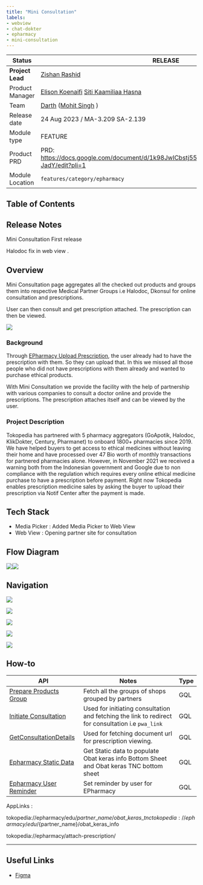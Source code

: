 ```yaml
---
title: "Mini Consultation"
labels:
- webview
- chat-dokter
- epharmacy
- mini-consultation
---
```



| **Status** | <!--start status:GREEN-->RELEASE<!--end status--> |
| --- | --- |
| **Project Lead** | [Zishan Rashid](https://tokopedia.atlassian.net/wiki/people/5c53e2323290dd17112962f7?ref=confluence)  |
| Product Manager | [Elison Koenaifi](https://tokopedia.atlassian.net/wiki/people/70121:221c7b73-3301-416b-ab69-016ae76422b8?ref=confluence) [Siti Kaamiliaa Hasna](https://tokopedia.atlassian.net/wiki/people/61daf5f50586a20069921055?ref=confluence)  |
| Team | [Darth](https://tokopedia.atlassian.net/people/team/8c90de56-d4f1-45a7-9021-bd87c4ea9ce2) ([Mohit Singh](https://tokopedia.atlassian.net/wiki/people/5ff3fa2244065f013f9f1eb9?ref=confluence) ) |
| Release date | 24 Aug 2023 / <!--start status:GREY-->MA-3.209<!--end status--> <!--start status:GREY-->SA-2.139<!--end status-->  |
| Module type |  <!--start status:YELLOW-->FEATURE<!--end status--> |
| Product PRD | PRD: <https://docs.google.com/document/d/1k98JwICbstj55R287ggxh85D2n_rS7vBLXP2vi-JadY/edit?pli=1>  |
| Module Location | `features/category/epharmacy` |

## Table of Contents

<!--toc-->

## Release Notes

<!--start expand:24 Feb 2023 (MA-3.209/SA-2.139)-->
Mini Consultation First release
<!--end expand-->

<!--start expand:3 Mar 2023 (MA-3.210/SA-2.140)-->
Halodoc fix in web view .
<!--end expand-->

## Overview

Mini Consultation page aggregates all the checked out products and groups them into respective Medical Partner Groups i.e Halodoc, Dkonsul for online consultation and prescriptions.

User can then consult and get prescription attached. The prescription can then be viewed.

![](../res/mini-consultation/Screenshot%202023-02-21%20at%202.23.32%20PM.png)

### Background

Through [EPharmacy Upload Prescription](/wiki/spaces/PA/pages/2106131465/E-Pharmacy), the user already had to have the prescription with them. So they can upload that. In this we missed all those people who did not have prescriptions with them already and wanted to purchase ethical products.

With Mini Consultation we provide the facility with the help of partnership with various companies to consult a doctor online and provide the prescriptions. The prescription attaches itself and can be viewed by the user.

### Project Description

Tokopedia has partnered with 5 pharmacy aggregators (GoApotik, Halodoc, KlikDokter, Century, Pharmanet) to onboard 1800+ pharmacies since 2019. We have helped buyers to get access to ethical medicines without leaving their home and have processed over 47 Bio worth of monthly transactions for partnered pharmacies alone. However, in November 2021 we received a warning both from the Indonesian government and Google due to non compliance with the regulation which requires every online ethical medicine purchase to have a prescription before payment. Right now Tokopedia enables prescription medicine sales by asking the buyer to upload their prescription via Notif Center after the payment is made.

## Tech Stack

- Media Picker : Added Media Picker to Web View
- Web View : Opening partner site for consultation

## Flow Diagram

[![](../res/mini-consultation/EP%20MC.drawio.png)](https://app.diagrams.net/#G1Kkc2uOCDAHncUZlcfnB3hgwxrGbtcygU)![](res/Epharmacy%20Web%20view.drawio%20%281%29.png)

## Navigation

![](../res/mini-consultation/Screenshot%202023-02-21%20at%202.23.32%20PM.png)

![](../res/mini-consultation/Screenshot%202023-02-21%20at%202.23.56%20PM.png)

![](../res/mini-consultation/Screenshot%202023-02-21%20at%202.24.14%20PM.png)

![](../res/mini-consultation/Screenshot%202023-02-21%20at%202.24.54%20PM.png)

![](../res/mini-consultation/Screenshot%202023-02-21%20at%202.25.13%20PM.png)

## How-to



| **API** | **Notes** | **Type** |
| --- | --- | --- |
| [Prepare Products Group](/wiki/spaces/CT/pages/2053540381/Prepare+Products+Group)  | Fetch all the groups of shops grouped by partners | GQL |
| [Initiate Consultation](/wiki/spaces/CT/pages/2053738213/Initiate+Consultation)  | Used for initiating consultation and fetching the link to redirect for consultation i.e `pwa_link` | GQL |
| [GetConsultationDetails](/wiki/spaces/CT/pages/2054719579/GetConsultationDetails)  | Used for fetching document url for prescription viewing.  | GQL |
| [Epharmacy Static Data](/wiki/spaces/CT/pages/2063142203/Epharmacy+Static+Data)  | Get Static data to populate Obat keras info Bottom Sheet and Obat keras TNC bottom sheet | GQL |
| [Epharmacy User Reminder](/wiki/spaces/CT/pages/2091484577/Epharmacy+User+Reminder)  | Set reminder by user for EPharmacy | GQL |

AppLinks :

tokopedia://epharmacy/edu/${partner\_name}/obat\_keras\_tnc  
tokopedia://epharmacy/edu/${partner\_name}/obat\_keras\_info

tokopedia://epharmacy/attach-prescription/



---

## Useful Links

- [Figma](https://figma.com/)

